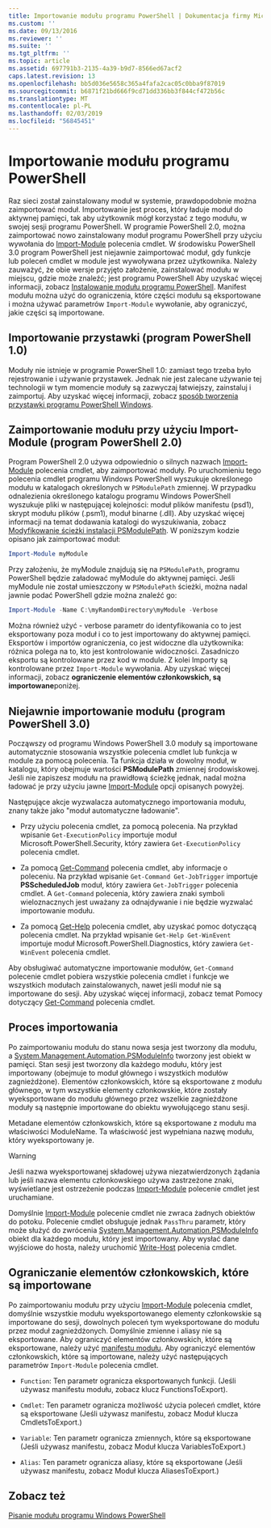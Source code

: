 ```yaml
---
title: Importowanie modułu programu PowerShell | Dokumentacja firmy Microsoft
ms.custom: ''
ms.date: 09/13/2016
ms.reviewer: ''
ms.suite: ''
ms.tgt_pltfrm: ''
ms.topic: article
ms.assetid: 697791b3-2135-4a39-b9d7-8566ed67acf2
caps.latest.revision: 13
ms.openlocfilehash: bb5d036e5658c365a4fafa2cac05c0bba9f87019
ms.sourcegitcommit: b6871f21bd666f9cd71dd336bb3f844cf472b56c
ms.translationtype: MT
ms.contentlocale: pl-PL
ms.lasthandoff: 02/03/2019
ms.locfileid: "56845451"
---
```

# <a name="importing-a-powershell-module"></a>Importowanie modułu programu PowerShell

Raz sieci został zainstalowany moduł w systemie, prawdopodobnie można zaimportować moduł. Importowanie jest proces, który ładuje moduł do aktywnej pamięci, tak aby użytkownik mógł korzystać z tego modułu, w swojej sesji programu PowerShell. W programie PowerShell 2.0, można zaimportować nowo zainstalowany moduł programu PowerShell przy użyciu wywołania do [Import-Module](/powershell/module/Microsoft.PowerShell.Core/Import-Module) polecenia cmdlet. W środowisku PowerShell 3.0 program PowerShell jest niejawnie zaimportować moduł, gdy funkcje lub poleceń cmdlet w module jest wywoływana przez użytkownika. Należy zauważyć, że obie wersje przyjęto założenie, zainstalować modułu w miejscu, gdzie może znaleźć; jest programu PowerShell Aby uzyskać więcej informacji, zobacz [Instalowanie modułu programu PowerShell](./installing-a-powershell-module.md). Manifest modułu można użyć do ograniczenia, które części modułu są eksportowane i można używać parametrów `Import-Module` wywołanie, aby ograniczyć, jakie części są importowane.

## <a name="importing-a-snap-in-powershell-10"></a>Importowanie przystawki (program PowerShell 1.0)

Moduły nie istnieje w programie PowerShell 1.0: zamiast tego trzeba było rejestrowanie i używanie przystawek. Jednak nie jest zalecane używanie tej technologii w tym momencie moduły są zazwyczaj łatwiejszy, zainstaluj i zaimportuj. Aby uzyskać więcej informacji, zobacz [sposób tworzenia przystawki programu PowerShell Windows](../cmdlet/how-to-create-a-windows-powershell-snap-in.md).

## <a name="importing-a-module-with-import-module-powershell-20"></a>Zaimportowanie modułu przy użyciu Import-Module (program PowerShell 2.0)

Program PowerShell 2.0 używa odpowiednio o silnych nazwach [Import-Module](/powershell/module/Microsoft.PowerShell.Core/Import-Module) polecenia cmdlet, aby zaimportować moduły. Po uruchomieniu tego polecenia cmdlet programu Windows PowerShell wyszukuje określonego modułu w katalogach określonych w `PSModulePath` zmiennej. W przypadku odnalezienia określonego katalogu programu Windows PowerShell wyszukuje pliki w następującej kolejności: moduł plików manifestu (psd1), skrypt modułu plików (.psm1), moduł binarne (.dll). Aby uzyskać więcej informacji na temat dodawania katalogi do wyszukiwania, zobacz [Modyfikowanie ścieżki instalacji PSModulePath](./modifying-the-psmodulepath-installation-path.md). W poniższym kodzie opisano jak zaimportować moduł:

```powershell
Import-Module myModule
```

Przy założeniu, że myModule znajdują się na `PSModulePath`, programu PowerShell będzie załadować myModule do aktywnej pamięci. Jeśli myModule nie został umieszczony w `PSModulePath` ścieżki, można nadal jawnie podać PowerShell gdzie można znaleźć go:

```powershell
Import-Module -Name C:\myRandomDirectory\myModule -Verbose
```

Można również użyć - verbose parametr do identyfikowania co to jest eksportowany poza moduł i co to jest importowany do aktywnej pamięci. Eksportów i importów ograniczenia, co jest widoczne dla użytkownika: różnica polega na to, kto jest kontrolowanie widoczności. Zasadniczo eksportu są kontrolowane przez kod w module. Z kolei Importy są kontrolowane przez `Import-Module` wywołania. Aby uzyskać więcej informacji, zobacz **ograniczenie elementów członkowskich, są importowane**poniżej.

## <a name="implicitly-importing-a-module-powershell-30"></a>Niejawnie importowanie modułu (program PowerShell 3.0)

Począwszy od programu Windows PowerShell 3.0 moduły są importowane automatycznie stosowania wszystkie polecenia cmdlet lub funkcja w module za pomocą polecenia. Ta funkcja działa w dowolny moduł, w katalogu, który obejmuje wartości **PSModulePath** zmiennej środowiskowej. Jeśli nie zapiszesz modułu na prawidłową ścieżkę jednak, nadal można ładować je przy użyciu jawne [Import-Module](/powershell/module/Microsoft.PowerShell.Core/Import-Module) opcji opisanych powyżej.

Następujące akcje wyzwalacza automatycznego importowania modułu, znany także jako "moduł automatyczne ładowanie".

- Przy użyciu polecenia cmdlet, za pomocą polecenia. Na przykład wpisanie `Get-ExecutionPolicy` importuje moduł Microsoft.PowerShell.Security, który zawiera `Get-ExecutionPolicy` polecenia cmdlet.

- Za pomocą [Get-Command](/powershell/module/Microsoft.PowerShell.Core/Get-Command) polecenia cmdlet, aby informacje o poleceniu.  Na przykład wpisanie `Get-Command Get-JobTrigger` importuje **PSScheduledJob** moduł, który zawiera `Get-JobTrigger` polecenia cmdlet. A `Get-Command` polecenia, który zawiera znaki symboli wieloznacznych jest uważany za odnajdywanie i nie będzie wyzwalać importowanie modułu.

- Za pomocą [Get-Help](/powershell/module/Microsoft.PowerShell.Core/Get-Help) polecenia cmdlet, aby uzyskać pomoc dotyczącą polecenia cmdlet. Na przykład wpisanie `Get-Help Get-WinEvent` importuje moduł Microsoft.PowerShell.Diagnostics, który zawiera `Get-WinEvent` polecenia cmdlet.

Aby obsługiwać automatyczne importowanie modułów, `Get-Command` polecenie cmdlet pobiera wszystkie polecenia cmdlet i funkcje we wszystkich modułach zainstalowanych, nawet jeśli moduł nie są importowane do sesji. Aby uzyskać więcej informacji, zobacz temat Pomocy dotyczący [Get-Command](/powershell/module/Microsoft.PowerShell.Core/Get-Command) polecenia cmdlet.

## <a name="the-importing-process"></a>Proces importowania

Po zaimportowaniu modułu do stanu nowa sesja jest tworzony dla modułu, a [System.Management.Automation.PSModuleInfo](/dotnet/api/System.Management.Automation.PSModuleInfo) tworzony jest obiekt w pamięci. Stan sesji jest tworzony dla każdego modułu, który jest importowany (obejmuje to moduł głównego i wszystkich modułów zagnieżdżone). Elementów członkowskich, które są eksportowane z modułu głównego, w tym wszystkie elementy członkowskie, które zostały wyeksportowane do modułu głównego przez wszelkie zagnieżdżone moduły są następnie importowane do obiektu wywołującego stanu sesji.

Metadane elementów członkowskich, które są eksportowane z modułu ma właściwości ModuleName. Ta właściwość jest wypełniana nazwę modułu, który wyeksportowany je.

> [!WARNING]
> Jeśli nazwa wyeksportowanej składowej używa niezatwierdzonych żądania lub jeśli nazwa elementu członkowskiego używa zastrzeżone znaki, wyświetlane jest ostrzeżenie podczas [Import-Module](/powershell/module/Microsoft.PowerShell.Core/Import-Module) polecenie cmdlet jest uruchamiane.

Domyślnie [Import-Module](/powershell/module/Microsoft.PowerShell.Core/Import-Module) polecenie cmdlet nie zwraca żadnych obiektów do potoku. Polecenie cmdlet obsługuje jednak `PassThru` parametr, który może służyć do zwrócenia [System.Management.Automation.PSModuleInfo](/dotnet/api/System.Management.Automation.PSModuleInfo) obiekt dla każdego modułu, który jest importowany. Aby wysłać dane wyjściowe do hosta, należy uruchomić [Write-Host](/powershell/module/Microsoft.PowerShell.Utility/Write-Host) polecenia cmdlet.

## <a name="restricting--the-members-that-are-imported"></a>Ograniczanie elementów członkowskich, które są importowane

Po zaimportowaniu modułu przy użyciu [Import-Module](/powershell/module/Microsoft.PowerShell.Core/Import-Module) polecenia cmdlet, domyślnie wszystkie modułu wyeksportowanego elementy członkowskie są importowane do sesji, dowolnych poleceń tym wyeksportowane do modułu przez moduł zagnieżdżonych. Domyślnie zmienne i aliasy nie są eksportowane. Aby ograniczyć elementów członkowskich, które są eksportowane, należy użyć [manifestu modułu](./how-to-write-a-powershell-module-manifest.md). Aby ograniczyć elementów członkowskich, które są importowane, należy użyć następujących parametrów `Import-Module` polecenia cmdlet.

- `Function`: Ten parametr ogranicza eksportowanych funkcji. (Jeśli używasz manifestu modułu, zobacz klucz FunctionsToExport).

- `Cmdlet`: Ten parametr ogranicza możliwość użycia poleceń cmdlet, które są eksportowane (Jeśli używasz manifestu, zobacz Moduł klucza CmdletsToExport.)

- `Variable`: Ten parametr ogranicza zmiennych, które są eksportowane (Jeśli używasz manifestu, zobacz Moduł klucza VariablesToExport.)

- `Alias`: Ten parametr ogranicza aliasy, które są eksportowane (Jeśli używasz manifestu, zobacz Moduł klucza AliasesToExport.)

## <a name="see-also"></a>Zobacz też

[Pisanie modułu programu Windows PowerShell](./writing-a-windows-powershell-module.md)
